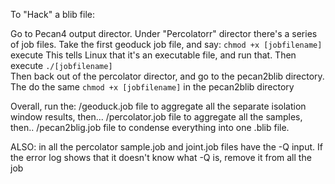 To "Hack" a blib file:

Go to Pecan4 output director.
Under "Percolatorr" director there's a series of job files.
Take the first geoduck job file, and say: `chmod +x [jobfilename]` execute
  This tells Linux that it's an executable file, and run that.
  Then execute `./[jobfilename]`  
  Then back out of the percolator director, and go to the pecan2blib directory. 
  The do the same `chmod +x [jobfilename]` in the pecan2blib directory
  
  Overall, run the: 
  /geoduck.job file to aggregate all the separate isolation window results, then...
  /percolator.job file to aggregate all the samples, then..
  /pecan2blig.job file to condense everything into one .blib file. 
  
ALSO: in all the percolator sample.job and joint.job files have the -Q input. If the error log shows that it doesn't know what -Q is, remove it from all the job 
  
  